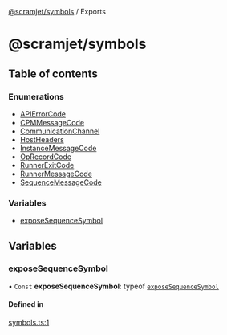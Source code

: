 [@scramjet/symbols](README.md) / Exports

# @scramjet/symbols

## Table of contents

### Enumerations

- [APIErrorCode](enums/APIErrorCode.md)
- [CPMMessageCode](enums/CPMMessageCode.md)
- [CommunicationChannel](enums/CommunicationChannel.md)
- [HostHeaders](enums/HostHeaders.md)
- [InstanceMessageCode](enums/InstanceMessageCode.md)
- [OpRecordCode](enums/OpRecordCode.md)
- [RunnerExitCode](enums/RunnerExitCode.md)
- [RunnerMessageCode](enums/RunnerMessageCode.md)
- [SequenceMessageCode](enums/SequenceMessageCode.md)

### Variables

- [exposeSequenceSymbol](modules.md#exposesequencesymbol)

## Variables

### exposeSequenceSymbol

• `Const` **exposeSequenceSymbol**: typeof [`exposeSequenceSymbol`](modules.md#exposesequencesymbol)

#### Defined in

[symbols.ts:1](https://github.com/scramjetorg/transform-hub/blob/HEAD/packages/symbols/src/symbols.ts#L1)
